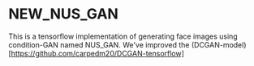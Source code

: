 # NEW_NUS_GAN
This is a tensorflow implementation of generating face images using condition-GAN named NUS_GAN. We've improved the (DCGAN-model)[https://github.com/carpedm20/DCGAN-tensorflow]
